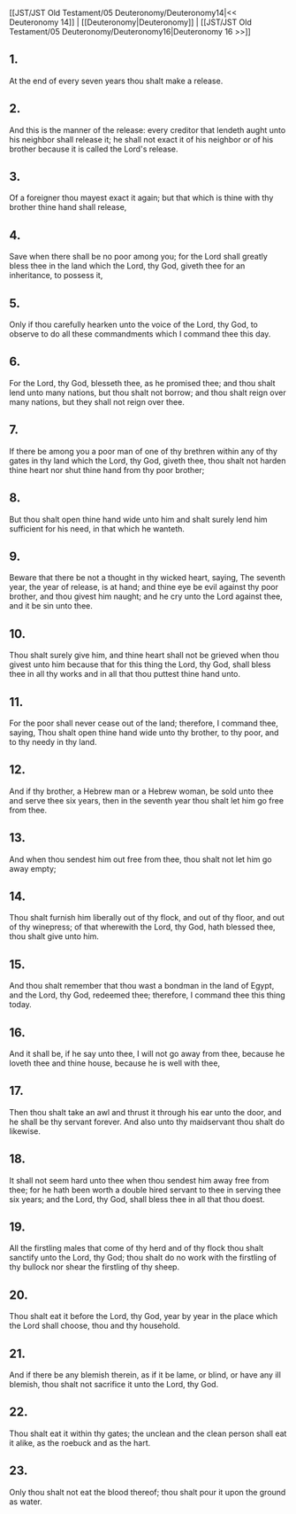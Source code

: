 [[JST/JST Old Testament/05 Deuteronomy/Deuteronomy14|<< Deuteronomy 14]] | [[Deuteronomy|Deuteronomy]] | [[JST/JST Old Testament/05 Deuteronomy/Deuteronomy16|Deuteronomy 16 >>]]
## 1.
At the end of every seven years thou shalt make a release.
## 2.
And this is the manner of the release: every creditor that lendeth aught unto his neighbor shall release it; he shall not exact it of his neighbor or of his brother because it is called the Lord\'s release.
## 3.
Of a foreigner thou mayest exact it again; but that which is thine with thy brother thine hand shall release,
## 4.
Save when there shall be no poor among you; for the Lord shall greatly bless thee in the land which the Lord, thy God, giveth thee for an inheritance, to possess it,
## 5.
Only if thou carefully hearken unto the voice of the Lord, thy God, to observe to do all these commandments which I command thee this day.
## 6.
For the Lord, thy God, blesseth thee, as he promised thee; and thou shalt lend unto many nations, but thou shalt not borrow; and thou shalt reign over many nations, but they shall not reign over thee.
## 7.
If there be among you a poor man of one of thy brethren within any of thy gates in thy land which the Lord, thy God, giveth thee, thou shalt not harden thine heart nor shut thine hand from thy poor brother;
## 8.
But thou shalt open thine hand wide unto him and shalt surely lend him sufficient for his need, in that which he wanteth.
## 9.
Beware that there be not a thought in thy wicked heart, saying, The seventh year, the year of release, is at hand; and thine eye be evil against thy poor brother, and thou givest him naught; and he cry unto the Lord against thee, and it be sin unto thee.
## 10.
Thou shalt surely give him, and thine heart shall not be grieved when thou givest unto him because that for this thing the Lord, thy God, shall bless thee in all thy works and in all that thou puttest thine hand unto.
## 11.
For the poor shall never cease out of the land; therefore, I command thee, saying, Thou shalt open thine hand wide unto thy brother, to thy poor, and to thy needy in thy land.
## 12.
And if thy brother, a Hebrew man or a Hebrew woman, be sold unto thee and serve thee six years, then in the seventh year thou shalt let him go free from thee.
## 13.
And when thou sendest him out free from thee, thou shalt not let him go away empty;
## 14.
Thou shalt furnish him liberally out of thy flock, and out of thy floor, and out of thy winepress; of that wherewith the Lord, thy God, hath blessed thee, thou shalt give unto him.
## 15.
And thou shalt remember that thou wast a bondman in the land of Egypt, and the Lord, thy God, redeemed thee; therefore, I command thee this thing today.
## 16.
And it shall be, if he say unto thee, I will not go away from thee, because he loveth thee and thine house, because he is well with thee,
## 17.
Then thou shalt take an awl and thrust it through his ear unto the door, and he shall be thy servant forever. And also unto thy maidservant thou shalt do likewise.
## 18.
It shall not seem hard unto thee when thou sendest him away free from thee; for he hath been worth a double hired servant to thee in serving thee six years; and the Lord, thy God, shall bless thee in all that thou doest.
## 19.
All the firstling males that come of thy herd and of thy flock thou shalt sanctify unto the Lord, thy God; thou shalt do no work with the firstling of thy bullock nor shear the firstling of thy sheep.
## 20.
Thou shalt eat it before the Lord, thy God, year by year in the place which the Lord shall choose, thou and thy household.
## 21.
And if there be any blemish therein, as if it be lame, or blind, or have any ill blemish, thou shalt not sacrifice it unto the Lord, thy God.
## 22.
Thou shalt eat it within thy gates; the unclean and the clean person shall eat it alike, as the roebuck and as the hart.
## 23.
Only thou shalt not eat the blood thereof; thou shalt pour it upon the ground as water.

